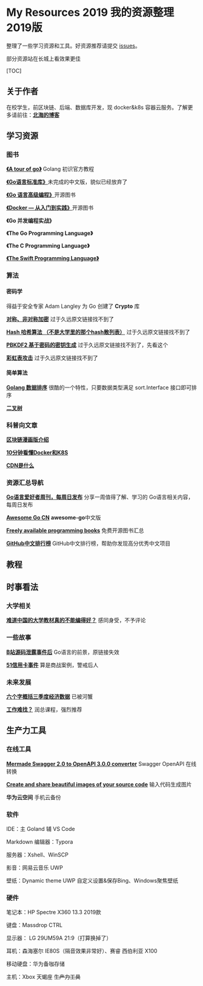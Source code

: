 # My Resources 2019 我的资源整理2019版

整理了一些学习资源和工具。好资源推荐请提交 [issues](https://github.com/wingsxdu/MyResources/issues)。

部分资源站在长城上看效果更佳

[TOC]

## 关于作者

在校学生，前区块链、后端、数据库开发，现 docker&k8s 容器云服务。了解更多请前往：[**北海的博客**](https://www.wingsxdu.com/)

## 学习资源

### 图书

[**《A tour of go》**](https://tour.go-zh.org/welcome/1) Golang 初识官方教程

[**《Go语言标准库》**](https://books.studygolang.com/The-Golang-Standard-Library-by-Example/)未完成的中文版，貌似已经放弃了

[**《Go 语言高级编程》**](https://chai2010.cn/advanced-go-programming-book)开源图书

[**《Docker — 从入门到实践》**]( https://yeasy.gitbooks.io/docker_practice/ )开源图书

**《Go 并发编程实战》**

**《The Go Programming Language》**

**《The C Programming Language》**

[**《The Swift Programming Language》**](https://github.com/SwiftGGTeam/the-swift-programming-language-in-chinese)

### 算法

#### 密码学

得益于安全专家 Adam Langley 为 Go 创建了 **Crypto** 库

[**对称、非对称加密**]()	过于久远原文链接找不到了

[**Hash 哈希算法 （不是大学里的那个hash散列表）**]()	过于久远原文链接找不到了

[**PBKDF2 基于密码的密钥生成**](https://blog.csdn.net/xy010902100449/article/details/52078767)	过于久远原文链接找不到了，先看这个

[**彩虹表攻击**]()	过于久远原文链接找不到了

#### 简单算法

[**Golang 数据排序**](https://www.jianshu.com/p/1f42f2ba6c0d)	 很酷的一个特性，只要数据类型满足 sort.Interface 接口即可排序

[**二叉树**](https://blog.csdn.net/weixin_38075257/article/details/87949296)	

### 科普向文章

[**区块链漫画版介绍**]( https://blog.csdn.net/aa867734398/article/details/81591127 )

[**10分钟看懂Docker和K8S**](https://www.jianshu.com/p/f1f94c6968f5)

[**CDN是什么**](https://www.jianshu.com/p/57433bc34659)

### 资源汇总导航

[**Go语言爱好者周刊，每周日发布**](https://github.com/polaris1119/golangweekly) 	分享一周值得了解、学习的 Go语言相关内容，每周日发布 

[**Awesome Go CN**](https://github.com/yinggaozhen/awesome-go-cn) 	 **awesome-go**中文版

[**Freely available programming books**](https://github.com/EbookFoundation/free-programming-books)	免费开源图书汇总

[**GitHub中文排行榜**](https://github.com/kon9chunkit/GitHub-Chinese-Top-Charts)	 GitHub中文排行榜，帮助你发现高分优秀中文项目



## 教程





## 时事看法

### 大学相关

[**难道中国的大学教材真的不能编得好？**](https://www.zhihu.com/question/46885293?sort=created)	感同身受，不予评论

### 一些故事

[**B站源码泄露事件后**](https://studygolang.com/articles/19964)	Go语言的前景，原链接失效

[**51信用卡事件**](https://weibointl.api.weibo.cn/share/98444807.html?weibo_id=4429906211443523
)	算是商战案例，警戒后人

### 未来发展

[**六个字概括三季度经济数据**]()	已被河蟹

[**工作难找？**](https://mp.weixin.qq.com/s/r_OQrhj236aqXUNZRGXY9w)	润总课程，强烈推荐



## 生产力工具

### 在线工具

[**Mermade Swagger 2.0 to OpenAPI 3.0.0 converter**](https://mermade.org.uk/openapi-converter)	Swagger OpenAPI 在线转换

[**Create and share beautiful images of your source code**](https://carbon.now.sh/)	输入代码生成图片

**华为云空间**		手机云备份

### 软件

IDE：主 Goland 辅 VS Code

Markdown 编辑器：Typora 

服务器：Xshell、WinSCP

影音：网易云音乐 UWP

壁纸：Dynamic theme UWP		自定义设置&保存Bing、Windows聚焦壁纸

### 硬件

笔记本：HP Spectre X360 13.3 2019款

键盘：Massdrop CTRL

显示器： LG 29UM59A 21:9（打算换掉了） 

耳机：森海塞尔 IE80S（隔音效果非常好）、赛睿 西伯利亚 X100

移动硬盘：华为备咖存储 

主机：Xbox 天蝎座 	~~生产力工具~~

